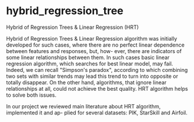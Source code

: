# hybrid_regression_tree

Hybrid of Regression Trees & Linear Regression (HRT)

Hybrid of Regression Trees & Linear Regression algorithm was initially developed for such
cases, where there are no perfect linear dependence between features and responses, but, how-
ever, there are indicators of some linear relationships between them. In such cases basic linear
regression algorithm, which searches for best linear model, may fail. Indeed, we can recall
"Simpson's paradox", according to which combining two sets with similar trends may lead this
trend to turn into opposite or totally disappear. On the other hand, algorithms, that ignore
linear relationships at all, could not achieve the best quality. HRT algorithm helps to solve
both issues.

In our project we reviewed main literature about HRT algorithm, implemented it and ap-
plied for several datasets: PIK, StarSkill and Airfoil.
